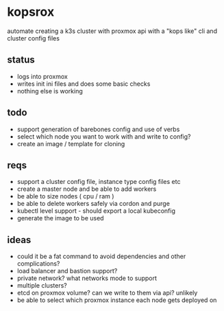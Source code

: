 # kopsrox
automate creating a k3s cluster with proxmox api with a "kops like" cli and cluster config files

## status
- logs into proxmox
- writes init ini files and does some basic checks
- nothing else is working

## todo
- support generation of barebones config and use of verbs
- select which node you want to work with and write to config?
- create an image / template for cloning

## reqs
- support a cluster config file, instance type config files etc
- create a master node and be able to add workers
- be able to size nodes ( cpu / ram )
- be able to delete workers safely via cordon and purge
- kubectl level support - should export a local kubeconfig
- generate the image to be used

## ideas
- could it be a fat command to avoid dependencies and other complications?
- load balancer and bastion support?
- private network? what networks mode to support
- multiple clusters?
- etcd on proxmox volume? can we write to them via api? unlikely
- be able to select which proxmox instance each node gets deployed on
